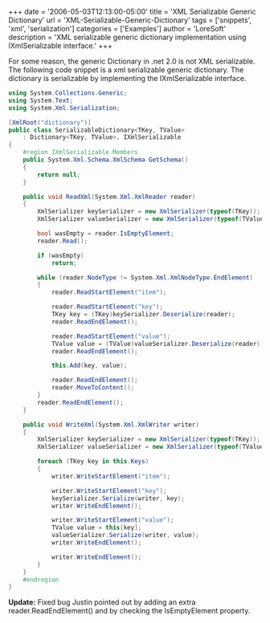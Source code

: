 +++
date = '2006-05-03T12:13:00-05:00'
title = 'XML Serializable Generic Dictionary'
url = 'XML-Serializable-Generic-Dictionary'
tags = ['snippets', 'xml', 'serialization']
categories = ['Examples']
author = 'LoreSoft'
description = 'XML serializable generic dictionary implementation using IXmlSerializable interface.'
+++


For some reason, the generic Dictionary in .net 2.0 is not XML serializable. The following code snippet is a xml serializable generic dictionary. The dictionary is serializable by implementing the IXmlSerializable interface.

```csharp
using System.Collections.Generic;
using System.Text;
using System.Xml.Serialization;

[XmlRoot("dictionary")]
public class SerializableDictionary<TKey, TValue>
    : Dictionary<TKey, TValue>, IXmlSerializable
{
    #region IXmlSerializable Members
    public System.Xml.Schema.XmlSchema GetSchema()
    {
        return null;
    }

    public void ReadXml(System.Xml.XmlReader reader)
    {
        XmlSerializer keySerializer = new XmlSerializer(typeof(TKey));
        XmlSerializer valueSerializer = new XmlSerializer(typeof(TValue));

        bool wasEmpty = reader.IsEmptyElement;
        reader.Read();

        if (wasEmpty)
            return;

        while (reader.NodeType != System.Xml.XmlNodeType.EndElement)
        {
            reader.ReadStartElement("item");

            reader.ReadStartElement("key");
            TKey key = (TKey)keySerializer.Deserialize(reader);
            reader.ReadEndElement();

            reader.ReadStartElement("value");
            TValue value = (TValue)valueSerializer.Deserialize(reader);
            reader.ReadEndElement();

            this.Add(key, value);

            reader.ReadEndElement();
            reader.MoveToContent();
        }
        reader.ReadEndElement();
    }

    public void WriteXml(System.Xml.XmlWriter writer)
    {
        XmlSerializer keySerializer = new XmlSerializer(typeof(TKey));
        XmlSerializer valueSerializer = new XmlSerializer(typeof(TValue));

        foreach (TKey key in this.Keys)
        {
            writer.WriteStartElement("item");

            writer.WriteStartElement("key");
            keySerializer.Serialize(writer, key);
            writer.WriteEndElement();

            writer.WriteStartElement("value");
            TValue value = this[key];
            valueSerializer.Serialize(writer, value);
            writer.WriteEndElement();

            writer.WriteEndElement();
        }
    }
    #endregion
}
```

**Update:** Fixed bug Justin pointed out by adding an extra reader.ReadEndElement() and by checking the IsEmptyElement property.
